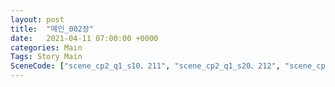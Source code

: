 ```yaml
---
layout: post
title:  "메인_002장"
date:   2021-04-11 07:00:00 +0000
categories: Main
Tags: Story Main
SceneCode: ["scene_cp2_q1_s10、211", "scene_cp2_q1_s20、212", "scene_cp2_q2_s10、221", "scene_cp2_q2_s20、222", "scene_cp2_q3_s10、231", "scene_cp2_q3_s20、232", "scene_cp2_q4_s10、241", "scene_cp2_q4_s20、242", "scene_cp2_q4_s30、243"]
---
```

